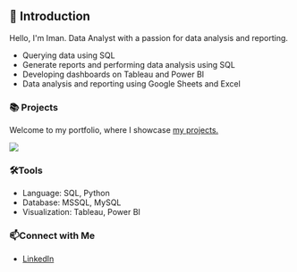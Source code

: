 <!--
**imanfg/imanfg** is a ✨ _special_ ✨ repository because its `README.md` (this file) appears on your GitHub profile.

Here are some ideas to get you started:

- 🔭 I’m currently working on ...
- 🌱 I’m currently learning ...
- 👯 I’m looking to collaborate on ...
- 🤔 I’m looking for help with ...
- 💬 Ask me about ...
- 📫 How to reach me: ...
- 😄 Pronouns: ...
- ⚡ Fun fact: ...
-->

## 👋 Introduction
Hello, I'm Iman. Data Analyst with a passion for data analysis and reporting. <!--query optimization, database design, and data modelling.--> 
- Querying data using SQL
- Generate reports and performing data analysis using SQL
- Developing dashboards on Tableau and Power BI
- Data analysis and reporting using Google Sheets and Excel


### 📚 Projects
 Welcome to my portfolio, where I showcase 
 [my projects.](https://github.com/imanfg/Data-Portfolio/blob/main/README.md)

![]([https://github.com/illustrations/pc.gif](https://github.com/imanfg/illustrations/blob/main/pc.gif))

### 🛠️Tools
- Language: SQL, Python
- Database: MSSQL, MySQL
- Visualization: Tableau, Power BI


### 📫Connect with Me
- [LinkedIn](https://www.linkedin.com/in/imanfg/)        


<!--

### Color Reference

| Color             | Hex                                                                |
| ----------------- | ------------------------------------------------------------------ |
| Example Color | ![#0a192f](https://via.placeholder.com/10/0a192f?text=+) #0a192f |
| Example Color | ![#f8f8f8](https://via.placeholder.com/10/f8f8f8?text=+) #f8f8f8 |
| Example Color | ![#00b48a](https://via.placeholder.com/10/00b48a?text=+) #00b48a |
| Example Color | ![#00d1a0](https://via.placeholder.com/10/00b48a?text=+) #00d1a0 |

-->


